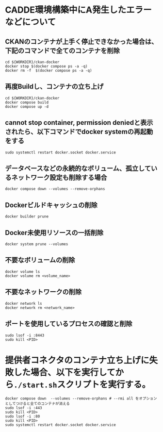 # CADDE環境構築中にA発生したエラーなどについて
## CKANのコンテナが上手く停止できなかった場合は、下記のコマンドで全てのコンテナを削除
```
cd ${WORKDIR}/ckan-docker
docker stop $(docker compose ps -a -q)
docker rm -f  $(docker compose ps -a -q)
```

## 再度Buildし、コンテナの立ち上げ
```
cd ${WORKDIR}/ckan-docker
docker compose build
docker compose up -d
```

## cannot stop container, permission deniedと表示されたら、以下コマンドでdocker systemの再起動をする
```
sudo systemctl restart docker.socket docker.service
```

## データベースなどの永続的なボリューム、孤立しているネットワーク設定も削除する場合
```
docker compose down --volumes --remove-orphans
```

## Dockerビルドキャッシュの削除
```
docker builder prune
```

## Docker未使用リソースの一括削除
```
docker system prune --volumes
```

## 不要なボリュームの削除
```
docker volume ls
docker volume rm <volume_name>
```

## 不要なネットワークの削除
```
docker network ls
docker network rm <network_name>
```

## ポートを使用しているプロセスの確認と削除
```
sudo lsof -i :8443
sudo kill <PID>
```

# 提供者コネクタのコンテナ立ち上げに失敗した場合、以下を実行してから`./start.sh`スクリプトを実行する。
```
docker compose down  --volumes --remove-orphans # --rmi all をオプションとしてつけると全てのコンテナが消える
sudo lsof -i :443
sudo kill <PID>
sudo lsof -i :80
sudo kill <PID>
sudo systemctl restart docker.socket docker.service
```